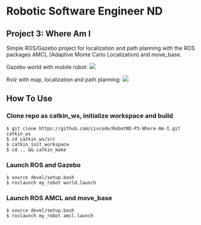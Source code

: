 # Robotic Software Engineer ND 
## Project 3: Where Am I

[image1]: ./img/RobotND-Project3-Gazebo-World.png  " "
[image2]: ./img/RobotND-Project3-AMCL-Gazebo.gif  " "


Simple ROS/Gazebo project for localization and path planning with the ROS packages AMCL (Adaptive Monte Carlo Localization) and move_base.

Gazebo world with mobile robot:
![][image1]

Rviz with map, localization and path planning:
![][image2]

## How To Use

### Clone repo as catkin_ws, initialize workspace and build
```
$ git clone https://github.com/civcode/RobotND-P3-Where-Am-I.git catkin_ws
$ cd catkin_ws/src 
$ catkin_init_workspace
$ cd .. && catkin_make
```

### Launch ROS and Gazebo
```
$ source devel/setup.bash
$ roslaunch my_robot world.launch
```

### Launch ROS AMCL and move_base
```
$ source devel/setup.bash
$ roslaunch my_robot amcl.launch
```
